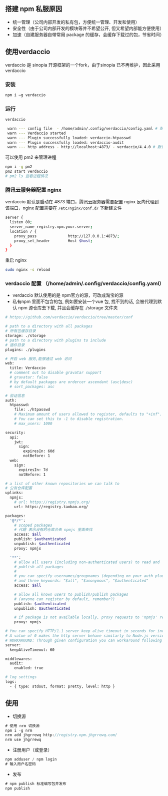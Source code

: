 ## 搭建 npm 私服原因

- 统一管理（公司内部开发的私有包，方便统一管理、开发和使用）
- 安全性（由于公司内部开发的模块等并不希望公开, 但又希望内部能方便使用）
- 加速（自建服务器自带常用 package 的缓存，会缓存下载过的包，节省时间）

## 使用verdaccio

verdaccio 是 sinopia 开源框架的一个fork，由于sinopia 已不再维护，因此采用 verdaccio

### 安装

```bash
npm i –g verdaccio
```

### 运行

```bash
verdaccio

 warn --- config file  - /home/admin/.config/verdaccio/config.yaml # 默认的配置文件
 warn --- Verdaccio started
 warn --- Plugin successfully loaded: verdaccio-htpasswd
 warn --- Plugin successfully loaded: verdaccio-audit
 warn --- http address - http://localhost:4873/ - verdaccio/4.4.0 # 默认端口
```

可以使用 pm2 来管理进程

```bash
npm i -g pm2
pm2 start verdaccio
# pm2 ls 查看进程情况
```

### 腾讯云服务器配置 nginx

verdaccio 默认是启动在 4873 端口，腾讯云服务器需要配置 nginx 反向代理到该端口，nginx 配置需要在 `/etc/nginx/conf.d/` 下新建文件

```bash
server {
  listen 80;
  server_name registry.npm.your.server;
  location / {
    proxy_pass              http://127.0.0.1:4873/;
    proxy_set_header        Host $host;
  }
}
```

重启 nginx

```bash
sudo nginx -s reload
```

### verdaccio 配置 （/home/admin/.config/verdaccio/config.yaml）

- verdaccio 默认使用的是 npm官方的源，可改成淘宝的源
- 私有npm 里面不包含的包, 例如要安装一个vue  包, 找不到的话, 会被代理到默认 npm 源仓库去下载, 并且会缓存在 ./storage 文件夹

```bash
# https://github.com/verdaccio/verdaccio/tree/master/conf

# path to a directory with all packages
# 所有包缓存目录
storage: ./storage
# path to a directory with plugins to include
# 插件目录
plugins: ./plugins

# 开启 web 服务,能够通过 web 访问
web:
  title: Verdaccio
  # comment out to disable gravatar support
  # gravatar: false
  # by default packages are ordercer ascendant (asc|desc)
  # sort_packages: asc

# 验证信息
auth:
  htpasswd:
    file: ./htpasswd
    # Maximum amount of users allowed to register, defaults to "+inf".
    # You can set this to -1 to disable registration.
    # max_users: 1000

security:
  api:
    jwt:
      sign:
        expiresIn: 60d
        notBefore: 1
  web:
    sign:
      expiresIn: 7d
      notBefore: 1

# a list of other known repositories we can talk to
# 公有仓库配置
uplinks:
  npmjs:
  	# url: https://registry.npmjs.org/
    url: https://registry.taobao.org/

packages:
  '@*/*':
    # scoped packages
    # 代理 表示没有的仓库会去 npmjs 里面去找 
    access: $all
    publish: $authenticated
    unpublish: $authenticated
    proxy: npmjs

  '**':
    # allow all users (including non-authenticated users) to read and
    # publish all packages
    #
    # you can specify usernames/groupnames (depending on your auth plugin)
    # and three keywords: "$all", "$anonymous", "$authenticated"
    access: $all

    # allow all known users to publish/publish packages
    # (anyone can register by default, remember?)
    publish: $authenticated
    unpublish: $authenticated

    # if package is not available locally, proxy requests to 'npmjs' registry
    proxy: npmjs

# You can specify HTTP/1.1 server keep alive timeout in seconds for incomming connections.
# A value of 0 makes the http server behave similarly to Node.js versions prior to 8.0.0, which did not have a keep-alive timeout.
# WORKAROUND: Through given configuration you can workaround following issue https://github.com/verdaccio/verdaccio/issues/301. Set to 0 in case 60 is not enought.
server:
  keepAliveTimeout: 60

middlewares:
  audit:
    enabled: true

# log settings
logs:
  - { type: stdout, format: pretty, level: http }
```

## 使用

- 切换源

```js
# 使用 nrm 切换源
npm i -g nrm
nrm add jhgrrewq http://registry.npm.jhgrrewq.com/
nrm use jhgrrewq
```

- 注册用户（或登录）

```js
npm adduser / npm login
# 输入用户名密码
```

- 发布

```js
# npm publish 标准编写包并发布
npm publish
```

